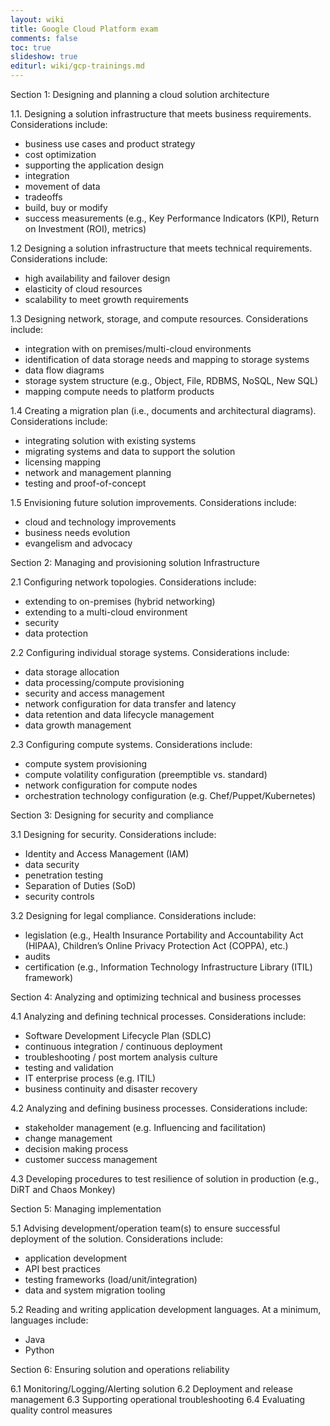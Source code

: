 ```yaml
---
layout: wiki
title: Google Cloud Platform exam
comments: false
toc: true
slideshow: true
editurl: wiki/gcp-trainings.md
---
```

Section 1: Designing and planning a cloud solution architecture

1.1.	Designing a solution infrastructure that meets business requirements. Considerations include:

* business use cases and product strategy
* cost optimization
* supporting the application design
* integration
* movement of data
* tradeoffs
* build, buy or modify
* success measurements (e.g., Key Performance Indicators (KPI), Return on Investment (ROI), metrics)

1.2	Designing a solution infrastructure that meets technical requirements. Considerations include:
* high availability and failover design
* elasticity of cloud resources
* scalability to meet growth requirements

1.3	Designing network, storage, and compute resources. Considerations include:
* integration with on premises/multi-cloud environments
* identification of data storage needs and mapping to storage systems
* data flow diagrams
* storage system structure (e.g., Object, File, RDBMS, NoSQL, New SQL)
* mapping compute needs to platform products

1.4	Creating a migration plan (i.e., documents and architectural diagrams). Considerations include:
* integrating solution with existing systems
* migrating systems and data to support the solution
* licensing mapping
* network and management planning
* testing and proof-of-concept

1.5	Envisioning future solution improvements. Considerations include:
* cloud and technology improvements
* business needs evolution
* evangelism and advocacy

Section 2: Managing and provisioning solution Infrastructure

2.1	Configuring network topologies. Considerations include:

* extending to on-premises (hybrid networking)
* extending to a multi-cloud environment
* security
* data protection

2.2	Configuring individual storage systems. Considerations include:

* data storage allocation
* data processing/compute provisioning
* security and access management
* network configuration for data transfer and latency
* data retention and data lifecycle management
* data growth management

2.3	Configuring compute systems. Considerations include:

* compute system provisioning
* compute volatility configuration (preemptible vs. standard)
* network configuration for compute nodes
* orchestration technology configuration (e.g. Chef/Puppet/Kubernetes)

Section 3: Designing for security and compliance

3.1	Designing for security. Considerations include:

* Identity and Access Management (IAM)
* data security
* penetration testing
* Separation of Duties (SoD)
* security controls

3.2	Designing for legal compliance. Considerations include:

* legislation (e.g., Health Insurance Portability and Accountability Act (HIPAA), Children’s Online Privacy Protection Act (COPPA), etc.)
* audits
* certification (e.g., Information Technology Infrastructure Library (ITIL) framework)

Section 4: Analyzing and optimizing technical and business processes

4.1	Analyzing and defining technical processes. Considerations include:

* Software Development Lifecycle Plan (SDLC)
* continuous integration / continuous deployment
* troubleshooting / post mortem analysis culture
* testing and validation
* IT enterprise process (e.g. ITIL)
* business continuity and disaster recovery

4.2	Analyzing and defining business processes. Considerations include:

* stakeholder management (e.g. Influencing and facilitation)
* change management
* decision making process
* customer success management

4.3	Developing procedures to test resilience of solution in production (e.g., DiRT and Chaos Monkey)

Section 5: Managing implementation

5.1	Advising development/operation team(s) to ensure successful deployment of the solution. Considerations include:

* application development
* API best practices
* testing frameworks (load/unit/integration)
* data and system migration tooling

5.2	Reading and writing application development languages. At a minimum, languages include:

* Java
* Python

Section 6: Ensuring solution and operations reliability

6.1 Monitoring/Logging/Alerting solution
6.2 Deployment and release management
6.3	Supporting operational troubleshooting
6.4	Evaluating quality control measures
